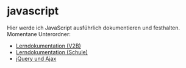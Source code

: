 javascript
==========

Hier werde ich JavaScript ausführlich dokumentieren und festhalten.
Momentane Unterordner:

* [Lerndokumentation (V2B)](https://github.com/michaelhaenzi/javascript/blob/master/video2brain.md)
* [Lerndokumentation (Schule)]()
* [jQuery und Ajax](https://github.com/michaelhaenzi/javascript/blob/master/jquery.md)
